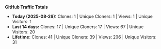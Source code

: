 
**GitHub Traffic Totals**

- **Today (2025-08-26):** Clones: 1 | Unique Cloners: 1 | Views: 1 | Unique Visitors: 1
- **Last 14 days:** Clones: 17 | Unique Cloners: 17 | Views: 67 | Unique Visitors: 20
- **Lifetime:** Clones: 41 | Unique Cloners: 39 | Views: 206 | Unique Visitors: 31
